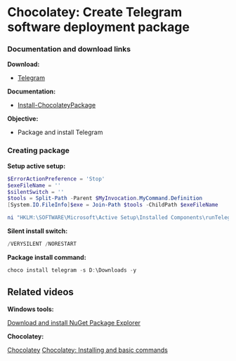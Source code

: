 ﻿# Chocolatey: Create Telegram software deployment package
### Documentation and download links

<b>Download:</b>

* [Telegram](https://desktop.telegram.org/)

<b>Documentation:</b>

* [Install-ChocolateyPackage](https://docs.chocolatey.org/en-us/create/functions/install-chocolateypackage)

<b>Objective: </b>

* Package and install Telegram

### Creating package

<b>Setup active setup:</b>

```powershell
$ErrorActionPreference = 'Stop'
$exeFileName = ''
$silentSwitch = ''
$tools = Split-Path -Parent $MyInvocation.MyCommand.Definition
[System.IO.FileInfo]$exe = Join-Path $tools -ChildPath $exeFileName

ni "HKLM:\SOFTWARE\Microsoft\Active Setup\Installed Components\runTelegram" | New-ItemProperty -Name "StubPath" -Value ('REG ADD "HKCU\Software\Microsoft\Windows\CurrentVersion\RunOnce" /v runTelegram /t REG_SZ /d "{0} {1}"' -f $exe, $silentSwitch)
```

<b>Silent install switch:</b>

```powershell
/VERYSILENT /NORESTART
```

<b>Package install command:</b>
```powershell
choco install telegram -s D:\Downloads -y
```

## Related videos

<b>Windows tools:</b>

[Download and install NuGet Package Explorer](https://youtu.be/94u9jDCpifM)

<b>Chocolatey:</b>

[Chocolatey](https://youtu.be/grueS3wnRNw)
[Chocolatey: Installing and basic commands](https://youtu.be/vEH7t5eqJq4)

